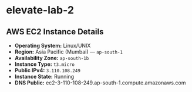 # elevate-lab-2
## AWS EC2 Instance Details

- **Operating System:** Linux/UNIX  
- **Region:** Asia Pacific (Mumbai) — `ap-south-1`  
- **Availability Zone:** `ap-south-1b`  
- **Instance Type:** `t3.micro`  
- **Public IPv4:** `3.110.108.249`  
- **Instance State:** Running  
- **DNS Public:** ec2-3-110-108-249.ap-south-1.compute.amazonaws.com
